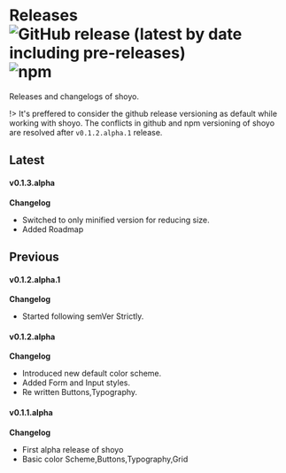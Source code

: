 # Releases ![GitHub release (latest by date including pre-releases)](https://img.shields.io/github/v/release/soulsam480/shoyo?include_prereleases) ![npm](https://img.shields.io/npm/v/shoyo)

Releases and changelogs of shoyo.

!> It's preffered to consider the github release versioning as default while working with shoyo. The conflicts in github and npm versioning of shoyo are resolved after `v0.1.2.alpha.1` release.

## Latest 

#### v0.1.3.alpha
**Changelog**
- Switched to only minified version for reducing size.
- Added Roadmap

## Previous

#### v0.1.2.alpha.1
**Changelog**
- Started following semVer Strictly.

#### v0.1.2.alpha 
**Changelog**
- Introduced new default color scheme.
- Added Form and Input styles.
- Re written Buttons,Typography.


#### v0.1.1.alpha
**Changelog**
- First alpha release of shoyo
- Basic color Scheme,Buttons,Typography,Grid

